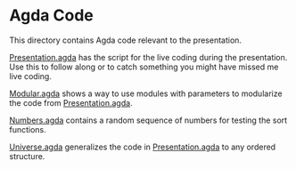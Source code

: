 # Agda Code
This directory contains Agda code relevant to the presentation.

[Presentation.agda](Presentation.agda) has the script for the live coding during the presentation. Use this to follow along or to catch something you might have missed me live coding.

[Modular.agda](Modular.agda) shows a way to use modules with parameters to modularize the code from [Presentation.agda](Presentation.agda).

[Numbers.agda](Numbers.agda) contains a random sequence of numbers for testing the sort functions.

[Universe.agda](Universe.agda) generalizes the code in [Presentation.agda](Presentation.agda) to any ordered structure.
